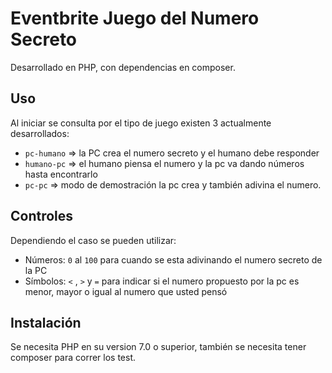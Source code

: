 # Eventbrite Juego del Numero Secreto
Desarrollado en PHP, con dependencias en composer.
## Uso
Al iniciar se consulta por el tipo de juego existen 3 actualmente desarrollados:
* `pc-humano` => la PC crea el numero secreto y el humano debe responder
* `humano-pc` => el humano piensa el numero y la pc va dando números hasta encontrarlo
* `pc-pc` => modo de demostración la pc crea y también adivina el numero.
## Controles
Dependiendo el caso se pueden utilizar:
* Números: `0` al `100` para cuando se esta adivinando el numero secreto de la PC
* Símbolos: `<` , `>` y `=` para indicar si el numero propuesto por la pc es menor, mayor o igual al numero que usted pensó

## Instalación
Se necesita PHP en su version 7.0 o superior, también se necesita tener composer para correr los test.
